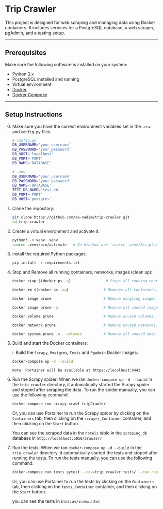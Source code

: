 # Trip Crawler

This project is designed for web scraping and managing data using Docker containers. It includes services for a PostgreSQL database, a web scraper, pgAdmin, and a testing setup.

---

## Prerequisites

Make sure the following software is installed on your system:

- Python 3.x
- PostgreSQL installed and running
- Virtual environment
- [Docker](https://www.docker.com/)
- [Docker Compose](https://docs.docker.com/compose/)

---

## Setup Instructions

0. Make sure you have the correct environment variables set in the `.env` and `config.py` files.
    ```bash
    # config.py
    DB_USERNAME='your_username'
    DB_PASSWORD='your_password'
    DB_HOST='localhost'
    DB_PORT='PORT'
    DB_NAME='DATABASE'

    # .env
    DB_USERNAME='your_username'
    DB_PASSWORD='your_password'
    DB_NAME='DATABASE'
    TEST_DB_NAME='test_db'
    DB_PORT='PORT'
    DB_HOST='postgres'
    ```

1. Clone the repository:
    ```bash
    git clone https://github.com/aa-nadim/trip-crawler.git
    cd trip-crawler
    ```


2. Create a virtual environment and activate it:
    ```bash
    python3 -m venv .venv
    source .venv/bin/activate   # On Windows use `source .venv/Scripts/activate`
    ```

3. Install the required Python packages:
    ```bash
    pip install -r requirements.txt
    ```

4. Stop and Remove all running containers, networks, images (clean up):
    ```bash
    docker stop $(docker ps -q)                # Stops all running containers by their IDs.

    docker rm $(docker ps -aq)                # Removes all containers, whether stopped or exited.

    docker image prune                        # Remove dangling images (unused layers). Removes image layers not associated with any container.

    docker image prune -a                     # Remove all unused images (dangling and unreferenced). Deletes all unused images, including dangling and unreferenced ones.

    docker volume prune                       # Remove unused volumes. Cleans up volumes not connected to any container.

    docker network prune                      # Remove unused networks. Removes all networks not currently used by containers.

    docker system prune -a --volumes          # Remove all unused data (containers, networks, images, and volumes). Cleans up all unused containers, images, networks, and volumes.
    ```

5. Build and start the Docker containers:

    i. Build the `Scrapy`, `Postgres`, `Tests` and `Pgadmin` Docker images:
    ```bash
    docker-compose up -d --build
    ```
    `Note: Portainer will be available at https://localhost:9443`

6. Run the Scrapy spider: When we ran `docker-compose up -d --build` in the `trip_crawler` directory, it automatically started the Scrapy spider and stoped after scraping the data. To run the spider manually, you can use the following command:
    ```bash
    docker-compose run scrapy crawl tripCrawler
    ```
    Or, you can use Portainer to run the Scrapy spider by clicking on the `Containers` tab, then clicking on the `scraper_Container` container, and then clicking on the `Start` button.

    You can see the scraped data in the `hotels` table in the `scraping_db` database in `http://localhost:5050/browser/`


7. Run the tests: When we ran `docker-compose up -d --build` in the `trip_crawler` directory, it automatically started the tests and stoped after running the tests. To run the tests manually, you can use the following command:
    ```bash
    docker-compose run tests pytest --cov=trip_crawler tests/ --cov-report=html
    ```
    Or, you can use Portainer to run the tests by clicking on the `Containers` tab, then clicking on the `tests_Container` container, and then clicking on the `Start` button.


    you can see the tests in `htmlcov/index.html`


